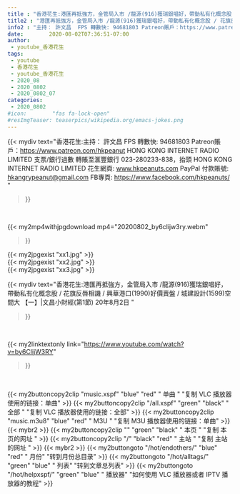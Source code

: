 ```yaml
---
title : "香港花生:港匯再抵強方，金管局入市 /龍源(916)獲瑞銀唱好，帶動私有化概念股 / 花旗反唇相譏 / 興華港口(1990)好價賣盤 / 城建設計(1599)空間大 【一】|文昌小財經(第1節) 20年8月2日 "
title2 : "港匯再抵強方，金管局入市 /龍源(916)獲瑞銀唱好，帶動私有化概念股 / 花旗反唇相譏 / 興華港口(1990)好價賣盤 / 城建設計(1599)空間大 【一】|文昌小財經(第1節) 20年8月2日 "
info2 : "主持： 許文昌  FPS 轉數快: 94681803 Patreon賬戶：https://www.patreon.com/hkpeanut HONG KONG INTERNET RADIO LIMITED 支票/銀行過數 轉賬至滙豐銀行 023-280233-838，抬頭 HONG KONG INTERNET RADIO LIMITED   花生網頁: www.hkpeanuts.com PayPal 付款賬號: hkangrypeanut@gmail.com FB專頁: https://www.facebook.com/hkpeanuts/ "
date:        2020-08-02T07:36:51-07:00
author:
 - youtube_香港花生
tags:
 - youtube
 - 香港花生
 - youtube_香港花生
 - 2020_08
 - 2020_0802
 - 2020_0802_07
categories:
 - 2020_0802
#icon:        "fas fa-lock-open"
#resImgTeaser: teaserpics/wikipedia.org/emacs-jokes.png
---
```


{{< mydiv text="香港花生:主持： 許文昌  FPS 轉數快: 94681803 Patreon賬戶：https://www.patreon.com/hkpeanut HONG KONG INTERNET RADIO LIMITED 支票/銀行過數 轉賬至滙豐銀行 023-280233-838，抬頭 HONG KONG INTERNET RADIO LIMITED   花生網頁: www.hkpeanuts.com PayPal 付款賬號: hkangrypeanut@gmail.com FB專頁: https://www.facebook.com/hkpeanuts/ "
>}}
<br>


{{< my2mp4withjpgdownload mp4="20200802_by6clijw3ry.webm"
>}}

{{< my2jpgexist "xx1.jpg" >}}<br>
{{< my2jpgexist "xx2.jpg" >}}<br>
{{< my2jpgexist "xx3.jpg" >}}<br>



{{< mydiv text="香港花生:港匯再抵強方，金管局入市 /龍源(916)獲瑞銀唱好，帶動私有化概念股 / 花旗反唇相譏 / 興華港口(1990)好價賣盤 / 城建設計(1599)空間大 【一】|文昌小財經(第1節) 20年8月2日 "
>}}
<br>

{{< my2linktextonly link="https://www.youtube.com/watch?v=by6ClijW3RY"
>}}


<br>

{{< my2buttoncopy2clip "music.xspf"        "blue"   "red"    " 单曲 "  "复制 VLC 播放器使用的链接：单曲" >}} {{< my2buttoncopy2clip "/all.xspf"         "green"  "black"  " 全部 "  "复制 VLC 播放器使用的链接：全部" >}} {{< my2buttoncopy2clip "music.m3u8"        "blue"   "red"    " M3U  "    "复制 M3U 播放器使用的链接：单曲" >}} {{< mybr2 >}} {{< my2buttoncopy2clip ""                  "green"  "black"  " 本页 "    "复制 本页的网址 " >}} {{< my2buttoncopy2clip "/"                 "black"  "red"    " 主站 "    "复制 主站的网址 " >}} {{< mybr2 >}} {{< my2buttongoto      "/hot/endothers/"   "blue"   "red"    " 月份"   "转到月份总目录" >}} {{< my2buttongoto      "/hot/alltags/"     "green"  "blue"   " 列表"   "转到文章总列表" >}} {{< my2buttongoto      "/hot/helpxspf/"    "green"  "blue"   " 播放器" "如何使用 VLC 播放器或者 IPTV 播放器的教程" >}} 
